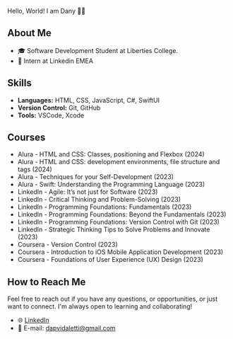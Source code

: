 Hello, World! I am Dany 👋🏻

## About Me

- 🎓 Software Development Student at Liberties College.
- 💼 Intern at Linkedin EMEA

## Skills

- **Languages:** HTML, CSS, JavaScript, C#, SwiftUI
- **Version Control:** Git, GitHub
- **Tools:** VSCode, Xcode

## Courses

- Alura - HTML and CSS: Classes, positioning and Flexbox (2024)
- Alura - HTML and CSS: development environments, file structure and tags (2024)
- Alura - Techniques for your Self-Development (2023)
- Alura - Swift: Understanding the Programming Language (2023)
- LinkedIn - Agile: It’s not just for Software (2023)
- LinkedIn - Critical Thinking and Problem-Solving (2023)
- LinkedIn - Programming Foundations: Fundamentals (2023)
- LinkedIn - Programming Foundations: Beyond the Fundamentals (2023)
- LinkedIn - Programming Foundations: Version Control with Git (2023)
- LinkedIn - Strategic Thinking Tips to Solve Problems and Innovate (2023)
- Coursera - Version Control (2023)
- Coursera - Introduction to iOS Mobile Application Development (2023)
- Coursera - Foundations of User Experience (UX) Design (2023)

## How to Reach Me

Feel free to reach out if you have any questions, or opportunities, or just want to connect. I'm always open to learning and collaborating!

- 🌐 [LinkedIn](https://www.linkedin.com/in/danyvidaletti/)
- 📧 E-mail: dapvidaletti@gmail.com
  
